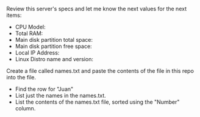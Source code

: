 Review this server's specs and let me know the next values for the next items:

- CPU Model:
- Total RAM:
- Main disk partition total space:
- Main disk partition free space:
- Local IP Address:
- Linux Distro name and version:

Create a file called names.txt and paste the contents of the file in this repo into the file.

- Find the row for "Juan"
- List just the names in the names.txt. 
- List the contents of the names.txt file, sorted using the "Number" column.


